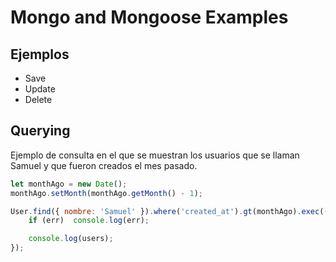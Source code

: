 # Mongo and Mongoose Examples

## Ejemplos

* Save
* Update
* Delete

## Querying

Ejemplo de consulta en el que se muestran los usuarios que se llaman Samuel y que fueron creados el mes pasado.

```JavaScript
let monthAgo = new Date();
monthAgo.setMonth(monthAgo.getMonth() - 1);

User.find({ nombre: 'Samuel' }).where('created_at').gt(monthAgo).exec((err, users) => {
    if (err)  console.log(err);

    console.log(users);
});
```
